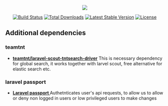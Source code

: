 <p align="center"><img src="https://laravel.com/assets/img/components/logo-laravel.svg"></p>

<p align="center">
<a href="https://travis-ci.org/laravel/framework"><img src="https://travis-ci.org/laravel/framework.svg" alt="Build Status"></a>
<a href="https://packagist.org/packages/laravel/framework"><img src="https://poser.pugx.org/laravel/framework/d/total.svg" alt="Total Downloads"></a>
<a href="https://packagist.org/packages/laravel/framework"><img src="https://poser.pugx.org/laravel/framework/v/stable.svg" alt="Latest Stable Version"></a>
<a href="https://packagist.org/packages/laravel/framework"><img src="https://poser.pugx.org/laravel/framework/license.svg" alt="License"></a>
</p>

## Additional dependencies

### teamtnt

- **[teamtnt/laravel-scout-tntsearch-driver](https://github.com/teamtnt/laravel-scout-tntsearch-driver)**
This is necessary dependency for global search, it works together with larvel scout, free alternative for elastic search etc.


### laravel passport
- **[Laravel passport ](https://laravel.com/docs/5.7/passport)**
Authetnticates user's api requests, to allow us to allow or deny non logged in users
or low privileged users to make changes
 